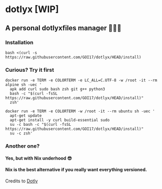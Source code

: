 # dotlyx [WIP]

## A personal dotlyxfiles manager 🧑🏻‍💻
### Installation
```
bash <(curl -s https://raw.githubusercontent.com/GOI17/dotlyx/HEAD/install)
```
### Curious? Try it first
```
docker run -e TERM -e COLORTERM -e LC_ALL=C.UTF-8 -w /root -it --rm alpine sh -uec '
  apk add curl sudo bash zsh git g++ python3
  bash -c "$(curl -fsSL https://raw.githubusercontent.com/GOI17/dotlyx/HEAD/install)"
  zsh'
```
```
docker run -e TERM -e COLORTERM -w /root -it --rm ubuntu sh -uec '
  apt-get update
  apt-get install -y curl build-essential sudo
  su -c bash -c "$(curl -fsSL https://raw.githubusercontent.com/GOI17/dotlyx/HEAD/install)"
  su -c zsh'
```
### Another one?
#### Yes, but with Nix underhood 😎
#### Nix is the best alternative if you really want everything versioned. 

Credits to [Dotly](https://github.com/CodelyTV/dotly)
